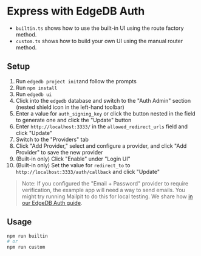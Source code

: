 # Express with EdgeDB Auth

- `builtin.ts` shows how to use the built-in UI using the route factory method.
- `custom.ts` shows how to build your own UI using the manual router method.

## Setup

1. Run `edgedb project init`and follow the prompts
2. Run `npm install`
3. Run `edgedb ui`
4. Click into the `edgedb` database and switch to the "Auth Admin" section (nested shield icon in the left-hand toolbar)
5. Enter a value for `auth_signing_key` or click the button nested in the field to generate one and click the "Update" button
6. Enter `http://localhost:3333/` in the `allowed_redirect_urls` field and click "Update"
7. Switch to the "Providers" tab
8. Click "Add Provider," select and configure a provider, and click "Add Provider" to save the new provider
9. (Built-in only) Click "Enable" under "Login UI"
10. (Built-in only) Set the value for `redirect_to` to `http://localhost:3333/auth/callback` and click "Update"

> Note: If you configured the "Email + Password" provider to require verification, the example app will need a way to send emails. You might try running Mailpit to do this for local testing. We share how [in our EdgeDB Auth guide](https://www.edgedb.com/docs/guides/auth/index#email-and-password).

## Usage

```bash
npm run builtin
# or
npm run custom